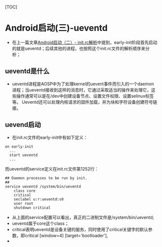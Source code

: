 [TOC]
# Android启动(三)-ueventd
- 在上一篇文章[Android启动（二）- init.rc解析](https://github.com/bryan-sz/android/blob/main/Android%E5%90%AF%E5%8A%A8%EF%BC%88%E4%BA%8C%EF%BC%89-%20init.rc%E8%A7%A3%E6%9E%90.md)中提到，early-init阶段首先启动的就是ueventd；后续其他的进程，也按照这个init.rc文件的解析顺序来分析；
## ueventd是什么
- ueventd进程是AOSP中为了处理kernel的uevent事件而引入的一个daemon进程；当ueventd接收到这样的消息时，它通过采取适当的操作来处理它，这些操作通常可以是在/dev中创建设备节点、设置文件权限、设置selinux标签等。 
Ueventd还可以处理内核请求的固件加载，并为块和字符设备创建符号链接。
## uevend启动
- 在init.rc文件的early-init中有如下定义：
```
on early-init
  ...
  start ueventd
  ...
```
而ueventd的service定义在init.rc文件第1252行：
```
## Daemon processes to be run by init.
##
service ueventd /system/bin/ueventd
    class core
    critical
    seclabel u:r:ueventd:s0
    user root
    shutdown critical
```
- 从上面的service配置可以看出，真正的二进制文件是/system/bin/ueventd;
- ueventd属于core这个class；
- critical表明ueventd是设备关键的服务，同时使用了critical关键字的默认参数，即critical [window=4] [target='bootloader'],
- 
